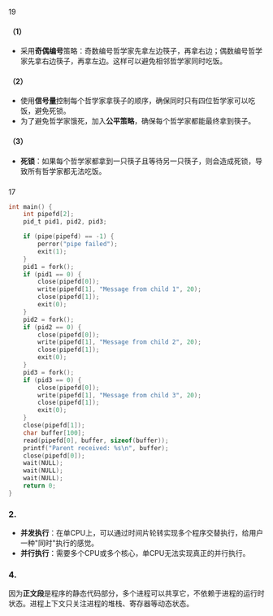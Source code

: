 19



#### （1）
- 采用**奇偶编号**策略：奇数编号哲学家先拿左边筷子，再拿右边；偶数编号哲学家先拿右边筷子，再拿左边。这样可以避免相邻哲学家同时吃饭。

#### （2）
- 使用**信号量**控制每个哲学家拿筷子的顺序，确保同时只有四位哲学家可以吃饭，避免死锁。
- 为了避免哲学家饿死，加入**公平策略**，确保每个哲学家都能最终拿到筷子。

#### （3）
- **死锁**：如果每个哲学家都拿到一只筷子且等待另一只筷子，则会造成死锁，导致所有哲学家都无法吃饭。

### 

17

```c
int main() {
    int pipefd[2];
    pid_t pid1, pid2, pid3;

    if (pipe(pipefd) == -1) {
        perror("pipe failed");
        exit(1);
    }
    pid1 = fork();
    if (pid1 == 0) {
        close(pipefd[0]);
        write(pipefd[1], "Message from child 1", 20);
        close(pipefd[1]);
        exit(0);
    }
    pid2 = fork();
    if (pid2 == 0) {
        close(pipefd[0]);
        write(pipefd[1], "Message from child 2", 20);
        close(pipefd[1]);
        exit(0);
    }
    pid3 = fork();
    if (pid3 == 0) {
        close(pipefd[0]);
        write(pipefd[1], "Message from child 3", 20);
        close(pipefd[1]);
        exit(0);
    }
    close(pipefd[1]);
    char buffer[100];
    read(pipefd[0], buffer, sizeof(buffer));
    printf("Parent received: %s\n", buffer);
    close(pipefd[0]);
    wait(NULL);
    wait(NULL);
    wait(NULL);
    return 0;
}
```

### 2. 

- **并发执行**：在单CPU上，可以通过时间片轮转实现多个程序交替执行，给用户一种"同时"执行的感觉。
- **并行执行**：需要多个CPU或多个核心，单CPU无法实现真正的并行执行。

### 4.

因为**正文段**是程序的静态代码部分，多个进程可以共享它，不依赖于进程的运行时状态。进程上下文只关注进程的堆栈、寄存器等动态状态。